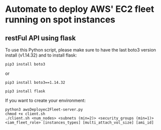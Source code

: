 # Automate to deploy AWS' EC2 fleet running on spot instances

## restFul API using flask

To use this Python script, please make sure to have the last boto3 version install (v1.14.32) and to install flask:
```
pip3 install boto3
```
or 
```
pip3 install boto3==1.14.32
```

```
pip3 install flask
```

If you want to create your environment:
```
python3 awsDeployec2Fleet-server.py 
chmod +x client.sh
./client.sh <num_nodes> <subnets (min=2)> <security_groups (min=1)> <iam_fleet_role> [instances_types] [multi_attach_vol_size] [ami_id]
```